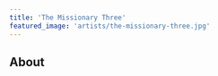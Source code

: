 ```yaml
---
title: 'The Missionary Three'
featured_image: 'artists/the-missionary-three.jpg'
---
```


## About


